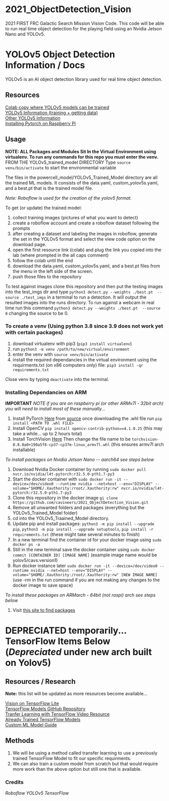 # 2021_ObjectDetection_Vision
2021 FIRST FRC Galactic Search Mission Vision Code. This code will be able to run real time object detection for the playing field using an Nvidia Jetson Nano and YOLOv5.

# YOLOv5 Object Detection Information / Docs
YOLOv5 is an AI object detection library used for real time object detection.

## Resources
[Colab copy where YOLOv5 models can be trained](https://colab.research.google.com/drive/1HlhGHEA7LSkETzBbx-9scGilpzTi1-sT?usp=sharing)\
[YOLOv5 Information (training + getting data)](https://blog.roboflow.com/how-to-train-yolov5-on-a-custom-dataset/)\
[Other YOLOv5 Information](https://medium.com/towards-artificial-intelligence/yolo-v5-is-here-custom-object-detection-tutorial-with-yolo-v5-12666ee1774e)\
[Installing Pytorch on Raspberry Pi](https://github.com/marcusvlc/pytorch-on-rpi)

## Usage
**NOTE: ALL Packages and Modules Sit In the Virtual Environment using virtualenv. To run any commands for this repo you must enter the venv.** FROM THE YOLOv5_trained_model DIRECTORY Type `source venv/bin/activate` to start the environmental variable

The files in the powercell_model/YOLOv5_Trained_Model directory are all the trained ML models. It consists of the data.yaml, custom_yolov5s.yaml, and a best.pt that is the trained model file.

*Note: Roboflow is used for the creation of the yolov5 format.*

To get (or update) the trained model:
1. collect training images (pictures of what you want to detect)
2. create a roboflow account and create a roboflow dataset following the prompts
3. after creating a dataset and labeling the images in roboflow, generate the set in the YOLOv5 format and select the view code option on the download page.
4. open the first resource link (colab) and plug the link you copied into the lab (where prompted in the all caps comment)
5. follow the colab until the end
6. download the data.yaml, custom_yolov5s.yaml, and a best.pt files from the menu in the left side of the screen.
7. push those files to the repository

To test against images clone this repository and then put the testing images into the test_imgs dir and type `python3 detect.py --weights ./best.pt  --source ./test_imgs` in a terminal to run a detection. It will output the resulted images into the runs directory.
To run against a webcam in real time run this command `python3 detect.py --weights ./best.pt  --source 0` changing the source to be 0.

### To create a venv (Using python 3.8 since 3.9 does not work yet with certain packages)
1. download virtualenv with pip3 (`pip3 install virtualenv`)
2. run `python3 -m venv /path/to/new/virtual/environment`
3. enter the venv with `source venv/bin/activate`
4. install the required dependancies in the virtual environment using the requirments.txt (on x86 computers only) file: `pip3 install -qr requirements.txt`

Close venv by typing `deactivate` into the terminal.

### Installing Dependancies on ARM

**IMPORTANT** *NOTE if you are on raspberry pi (or other ARMv7l - 32bit arch) you will need to install most of these manually...*

1. Install PyTorch [Here](https://github.com/ljk53/pytorch-rpi/blob/master/torch-1.6.0a0%2Bb31f58d-cp37-cp37m-linux_armv7l.whl) from [source](https://github.com/ljk53/pytorch-rpi) once downloading the .whl file run `pip install <PATH TO .whl FILE>`
2. Install OpenCV `pip install opencv-contrib-python==4.1.0.25` (this may take a while... up to 2 hours total)
3. Install TorchVision [Here](https://github.com/radimspetlik/pytorch_rpi_builds/blob/master/vision/torchvision-0.8.0a0%2B190a5f8-cp38-cp38-linux_armv7l.whl) Then change the file name to be `torchvision-0.8.0a0+190a5f8-cp37-cp37m-linux_armv7l.whl` (this ensures armv7l arch installable)

*To install packages on Nvidia Jetson Nano -- aarch64 see steps below*
1. Download Nvidia Docker container by running `sudo docker pull nvcr.io/nvidia/l4t-pytorch:r32.5.0-pth1.7-py3`
2. Start the docker container with `sudo docker run -it --device=/dev/video0 --runtime nvidia --net=host --env="DISPLAY" --volume="$HOME/.Xauthority:/root/.Xauthority:rw" nvcr.io/nvidia/l4t-pytorch:r32.5.0-pth1.7-py3`
3. Clone this repository in the docker image `gi clone https://github.com/cavineers/2021_ObjectDetection_Vision.git`
5. Remove all unwanted folders and packages (everything but the YOLOv5_Trained_Model folder)
4. cd into the YOLOv5_Traained_Model directory.
5. Update pip and install packages: `python3 -m pip install --upgrade pip`, `python3 -m pip install --upgrade setuptools`, `pip install -r requirements.txt` (these might take several minutes to finish)
6. In a new terminal find the container id for your docker image using `sudo docker ps -a`
7. Still in the new terminal save the docker container using `sudo docker commit [CONTAINER ID] [IMAGE NAME]` (example image name would be yolov5/cavs:version1)
8. Run docker instance later `sudo docker run -it --device=/dev/video0 --runtime nvidia --net=host --env="DISPLAY" --volume="$HOME/.Xauthority:/root/.Xauthority:rw" [NEW IMAGE NAME]` (use -rm in the run command if you are not making any changes to the docker image to save space)

*To install these packages on ARMarch - 64bit (not raspi) arch see steps below*
1. Visit [this site to find packages](http://mathinf.com/pytorch/arm64/)


# DEPRECIATED temporarily... TensorFlow Items Below (*Depreciated* under new arch built on Yolov5)
## Resources / Research
**Note:** this list will be updated as more resources become available...

[Vision on TensorFlow Lite](https://www.tensorflow.org/lite/models/object_detection/overview#model_customization)\
[TensorFlow Models GitHub Repository](https://github.com/tensorflow/models)\
[Tranfer Learning with TensorFlow Video Resource](https://www.coursera.org/lecture/device-based-models-tensorflow/transfer-learning-with-tflite-y7OPK)\
[Already Trained TensorFlow Models](https://github.com/tensorflow/models/blob/master/research/object_detection/g3doc/tf1_detection_zoo.md#pixel4-edge-tpu-models)\
[Custom ML Model Guide](https://towardsdatascience.com/how-to-train-your-own-object-detector-with-tensorflows-object-detector-api-bec72ecfe1d9)

## Methods
1. We will be using a method called transfer learning to use a previously trained TensorFlow Model to fit our specific requirments.
2. We can also train a custom model from scratch but that would require more work than the above option but still one that is available.

### Credits
*Roboflow*
*YOLOv5*
*TensorFlow*
